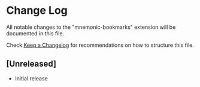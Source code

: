 # Change Log

All notable changes to the "mnemonic-bookmarks" extension will be documented in this file.

Check [Keep a Changelog](http://keepachangelog.com/) for recommendations on how to structure this file.

## [Unreleased]

- Initial release